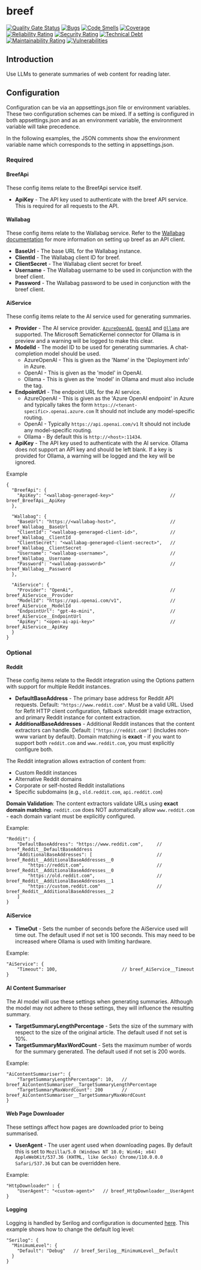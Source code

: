 # breef


[![Quality Gate Status](https://sonarcloud.io/api/project_badges/measure?project=elzik_breef&metric=alert_status)](https://sonarcloud.io/summary/new_code?id=elzik_breef)
[![Bugs](https://sonarcloud.io/api/project_badges/measure?project=elzik_breef&metric=bugs)](https://sonarcloud.io/summary/new_code?id=elzik_breef)
[![Code Smells](https://sonarcloud.io/api/project_badges/measure?project=elzik_breef&metric=code_smells)](https://sonarcloud.io/summary/new_code?id=elzik_breef)
[![Coverage](https://sonarcloud.io/api/project_badges/measure?project=elzik_breef&metric=coverage)](https://sonarcloud.io/summary/new_code?id=elzik_breef)
[![Reliability Rating](https://sonarcloud.io/api/project_badges/measure?project=elzik_breef&metric=reliability_rating)](https://sonarcloud.io/summary/new_code?id=elzik_breef)
[![Security Rating](https://sonarcloud.io/api/project_badges/measure?project=elzik_breef&metric=security_rating)](https://sonarcloud.io/summary/new_code?id=elzik_breef)
[![Technical Debt](https://sonarcloud.io/api/project_badges/measure?project=elzik_breef&metric=sqale_index)](https://sonarcloud.io/summary/new_code?id=elzik_breef)
[![Maintainability Rating](https://sonarcloud.io/api/project_badges/measure?project=elzik_breef&metric=sqale_rating)](https://sonarcloud.io/summary/new_code?id=elzik_breef)
[![Vulnerabilities](https://sonarcloud.io/api/project_badges/measure?project=elzik_breef&metric=vulnerabilities)](https://sonarcloud.io/summary/new_code?id=elzik_breef)

## Introduction

Use LLMs to generate summaries of web content for reading later.

## Configuration

Configuration can be via an appsettings.json file or environment variables. These two configuration schemes can be mixed. If a setting is configured in both appsettings.json and as an environment variable, the environment variable will take precedence.

In the following examples, the JSON comments show the environment variable name which corresponds to the setting in appsettings.json.

### Required

#### BreefApi

These config items relate to the BreefApi service itself.

- **ApiKey** - The API key used to authenticate with the breef API service. This is required for all requests to the API.

#### Wallabag

These config items relate to the Wallabag service. Refer to the [Wallabag documentation](https://doc.wallabag.org/developer/api/oauth/#creating-a-new-api-client) for more information on setting up breef as an API client.

- **BaseUrl** - The base URL for the Wallabag instance.
- **ClientId** - The Wallabag client ID for breef.
- **ClientSecret** - The Wallabag client secret for breef.
- **Username** - The Wallabag username to be used in conjunction with the breef client.
- **Password** - The Wallabag password to be used in conjunction with the breef client.

#### AiService

These config items relate to the AI service used for generating summaries.

- **Provider** - The AI service provider. [`AzureOpenAI`](https://ai.azure.com/), [`OpenAI`](https://platform.openai.com/) and [`Ollama`](https://ollama.com/) are supported. The Microsoft SematicKernel connector for Ollama is in preview and a warning will be logged to make this clear.
- **ModelId** - The model ID to be used for generating summaries. A chat-completion model should be used.
  - AzureOpenAI - This is given as the 'Name' in the 'Deployment info' in Azure.
  - OpenAI - This is given as the 'model' in OpenAI.
  - Ollama - This is given as the 'model' in Ollama and must also include the tag.
- **EndpointUrl** - The endpoint URL for the AI service.
  - AzureOpenAI - This is given as the 'Azure OpenAI endpoint' in Azure and typically takes the form `https://<tenant-specific>.openai.azure.com` It should not include any model-specific routing.
  - OpenAI - Typically `https://api.openai.com/v1` It should not include any model-specific routing.
  - Ollama - By default this is `http://<host>:11434`.
- **ApiKey** - The API key used to authenticate with the AI service. Ollama does not support an API key and should be left blank. If a key is provided for Ollama, a warning will be logged and the key will be ignored.

Example
```jsonc
{
  "BreefApi": {
    "ApiKey": "<wallabag-generaged-key>"                     // breef_BreefApi__ApiKey
  },

  "Wallabag": {
    "BaseUrl": "https://<wallabag-host>",                    // breef_Wallabag__BaseUrl
    "ClientId": "<wallabag-generaged-client-id>",            // breef_Wallabag__ClientId
    "ClientSecret": "<wallabag-generaged-client-secrect>",   // breef_Wallabag__ClientSecret
    "Username": "<wallabag-username>",                       // breef_Wallabag__Username
    "Password": "<wallabag-password>"                        // breef_Wallabag__Password
  },

  "AiService": {
    "Provider": "OpenAi",                                    // breef_AiService__Provider
    "ModelId": "https://api.openai.com/v1",                  // breef_AiService__ModelId
    "EndpointUrl": "gpt-4o-mini",                            // breef_AiService__EndpointUrl
    "ApiKey": "<open-ai-api-key>"                            // breef_AiService__ApiKey
  }
}
```

### Optional

#### Reddit

These config items relate to the Reddit integration using the Options pattern with support for multiple Reddit instances.

- **DefaultBaseAddress** - The primary base address for Reddit API requests. Default: `"https://www.reddit.com"`. Must be a valid URL. Used for Refit HTTP client configuration, fallback subreddit image extraction, and primary Reddit instance for content extraction.
- **AdditionalBaseAddresses** - Additional Reddit instances that the content extractors can handle. Default: `["https://reddit.com"]` (includes non-www variant by default). Domain matching is **exact** - if you want to support both `reddit.com` and `www.reddit.com`, you must explicitly configure both.

The Reddit integration allows extraction of content from:
- Custom Reddit instances
- Alternative Reddit domains  
- Corporate or self-hosted Reddit installations
- Specific subdomains (e.g., `old.reddit.com`, `api.reddit.com`)

**Domain Validation**: The content extractors validate URLs using **exact domain matching**. `reddit.com` does NOT automatically allow `www.reddit.com` - each domain variant must be explicitly configured.

Example:

```jsonc
"Reddit": {
    "DefaultBaseAddress": "https://www.reddit.com",     // breef_Reddit__DefaultBaseAddress
    "AdditionalBaseAddresses": [                        // breef_Reddit__AdditionalBaseAddresses__0
        "https://reddit.com",                           // breef_Reddit__AdditionalBaseAddresses__0
        "https://old.reddit.com",                       // breef_Reddit__AdditionalBaseAddresses__1
        "https://custom.reddit.com"                     // breef_Reddit__AdditionalBaseAddresses__2
    ]
}
```

#### AiService

- **TimeOut** - Sets the number of seconds before the AiService used will time out. The default used if not set is 100 seconds. This may need to be increased where Ollama is used with limiting hardware.

Example:

```jsonc
"AiService": {
    "Timeout": 100,                        // breef_AiService__Timeout
}
```

#### AI Content Summariser

The AI model will use these settings when generating summaries. Although the model may not adhere to these settings, they will influence the resulting summary.

- **TargetSummaryLengthPercentage** - Sets the size of the summary with respect to the size of the original article. The default used if not set is 10%.
- **TargetSummaryMaxWordCount** - Sets the maximum number of words for the summary generated. The default used if not set is 200 words.

Example:

```jsonc
"AiContentSummariser": {
    "TargetSummaryLengthPercentage": 10,   // breef_AiContentSummariser__TargetSummaryLengthPercentage
    "TargetSummaryMaxWordCount": 200       // breef_AiContentSummariser__TargetSummaryMaxWordCount
}
```

#### Web Page Downloader

These settings affect how pages are downloaded prior to being summarised.

  - **UserAgent** - The user agent used when downloading pages. By default this is set to `Mozilla/5.0 (Windows NT 10.0; Win64; x64) AppleWebKit/537.36 (KHTML, like Gecko) Chrome/110.0.0.0 Safari/537.36` but can be overridden here.

Example:

```jsonc
"HttpDownloader" : {
    "UserAgent": "<custom-agent>"   // breef_HttpDownloader__UserAgent
}
```

#### Logging

Logging is handled by Serilog and configuration is documented [here](https://github.com/serilog/serilog-settings-configuration/blob/dev/README.md). This example shows how to change the default log level:

```jsonc
"Serilog": {
  "MinimumLevel": {
    "Default": "Debug"   // breef_Serilog__MinimumLevel__Default
  }
}